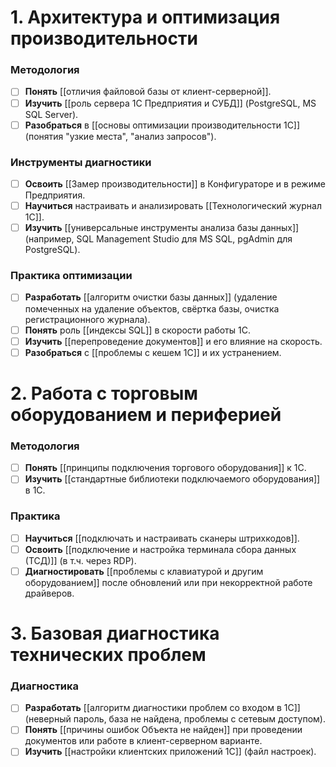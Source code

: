 # 1. Архитектура и оптимизация производительности

### **Методология**
- [ ] **Понять** [[отличия файловой базы от клиент-серверной]].
- [ ] **Изучить** [[роль сервера 1С Предприятия и СУБД]] (PostgreSQL, MS SQL Server).
- [ ] **Разобраться** в [[основы оптимизации производительности 1С]] (понятия "узкие места", "анализ запросов").
### **Инструменты диагностики**
- [ ] **Освоить** [[Замер производительности]] в Конфигураторе и в режиме Предприятия.
- [ ] **Научиться** настраивать и анализировать [[Технологический журнал 1С]].
- [ ] **Изучить** [[универсальные инструменты анализа базы данных]] (например, SQL Management Studio для MS SQL, pgAdmin для PostgreSQL).
### **Практика оптимизации**
- [ ] **Разработать** [[алгоритм очистки базы данных]] (удаление помеченных на удаление объектов, свёртка базы, очистка регистрационного журнала).
- [ ] **Понять** роль [[индексы SQL]] в скорости работы 1С.
- [ ] **Изучить** [[перепроведение документов]] и его влияние на скорость.
- [ ] **Разобраться** с [[проблемы с кешем 1С]] и их устранением.

# 2. Работа с торговым оборудованием и периферией

### **Методология**
- [ ] **Понять** [[принципы подключения торгового оборудования]] к 1С.
- [ ] **Изучить** [[стандартные библиотеки подключаемого оборудования]] в 1С.
### **Практика**
- [ ] **Научиться** [[подключать и настраивать сканеры штрихкодов]].
- [ ] **Освоить** [[подключение и настройка терминала сбора данных (ТСД)]] (в т.ч. через RDP).
- [ ] **Диагностировать** [[проблемы с клавиатурой и другим оборудованием]] после обновлений или при некорректной работе драйверов.
# 3. Базовая диагностика технических проблем

### **Диагностика**
- [ ] **Разработать** [[алгоритм диагностики проблем со входом в 1С]] (неверный пароль, база не найдена, проблемы с сетевым доступом).
- [ ] **Понять** [[причины ошибок Объекта не найден]] при проведении документов или работе в клиент-серверном варианте.
- [ ] **Изучить** [[настройки клиентских приложений 1С]] (файл настроек).
